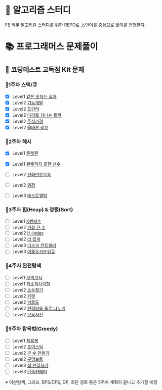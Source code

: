 # 🍳 알고리즘 스터디 
FE 직무 알고리즘 스터디를 위한 REPO로 `JS`언어를 중심으로 풀이를 진행한다.

# 📚 프로그래머스 문제풀이
## 📖 코딩테스트 고득점 Kit 문제
### 📝1주차 스택/큐
- [x] Level1 [같은 숫자는 싫어](https://school.programmers.co.kr/learn/courses/30/lessons/12906)
- [x] Level2 [기능개발](https://school.programmers.co.kr/learn/courses/30/lessons/42586)
- [x] Level2 [프린터](https://school.programmers.co.kr/learn/courses/30/lessons/42587)
- [x] Level2 [다리를 지나는 트럭](https://school.programmers.co.kr/learn/courses/30/lessons/42583)
- [x] Level2 [주식가격](https://school.programmers.co.kr/learn/courses/30/lessons/42584)
- [x] Level2 [올바른 괄호](https://school.programmers.co.kr/learn/courses/30/lessons/12909)

### 📝2주차 해시
- [x] Level1 [폰켓몬](https://school.programmers.co.kr/learn/courses/30/lessons/1845)
- [x] Level1 [완주하지 못한 선수](https://school.programmers.co.kr/learn/courses/30/lessons/42576)
- [ ] Level2 [전화번호목록](https://school.programmers.co.kr/learn/courses/30/lessons/42577)
- [ ] Level2 [위장](https://school.programmers.co.kr/learn/courses/30/lessons/42578)
- [ ] Level3 [베스트앨범](https://school.programmers.co.kr/learn/courses/30/lessons/42579)


### 📝3주차 힙(Heap) & 정렬(Sort)
- [ ] Level1 [K번째수](https://school.programmers.co.kr/learn/courses/30/lessons/42748)
- [ ] Level2 [가장 큰 수](https://school.programmers.co.kr/learn/courses/30/lessons/42746)
- [ ] Level2 [H-Index](https://school.programmers.co.kr/learn/courses/30/lessons/42747)
- [ ] Level2 [더 맵게](https://school.programmers.co.kr/learn/courses/30/lessons/42626)
- [ ] Level3 [디스크 컨트롤러](https://school.programmers.co.kr/learn/courses/30/lessons/42627)
- [ ] Level3 [이중우선순위큐](https://school.programmers.co.kr/learn/courses/30/lessons/42628)

### 📝4주차 완전탐색
- [ ] Level1 [모의고사](https://school.programmers.co.kr/learn/courses/30/lessons/42840)
- [ ] Level1 [최소직사각형](https://school.programmers.co.kr/learn/courses/30/lessons/86491)
- [ ] Level2 [소수찾기](https://school.programmers.co.kr/learn/courses/30/lessons/42839)
- [ ] Level2 [카펫](https://school.programmers.co.kr/learn/courses/30/lessons/42842)
- [ ] Level2 [피로도](https://school.programmers.co.kr/learn/courses/30/lessons/87946)
- [ ] Level2 [전력망을 둘로 나누기](https://school.programmers.co.kr/learn/courses/30/lessons/86971)
- [ ] Level2 [모음사전](https://school.programmers.co.kr/learn/courses/30/lessons/84512)

### 📝5주차 탐욕법(Greedy)
- [ ] Level1 [체육복](https://school.programmers.co.kr/learn/courses/30/lessons/42862)
- [ ] Level2 [조이스틱](https://school.programmers.co.kr/learn/courses/30/lessons/42860)
- [ ] Level2 [큰 수 만들기](https://school.programmers.co.kr/learn/courses/30/lessons/42883)
- [ ] Level2 [구명보트](https://school.programmers.co.kr/learn/courses/30/lessons/42885)
- [ ] Level3 [섬 연결하기](https://school.programmers.co.kr/learn/courses/30/lessons/42861)
- [ ] Level3 [단속카메라](https://school.programmers.co.kr/learn/courses/30/lessons/42884)

※ 이분탐색, 그래프, BFS/DFS, DP, 최단 경로 등은 5주차 계획이 끝나고 추가할 예정